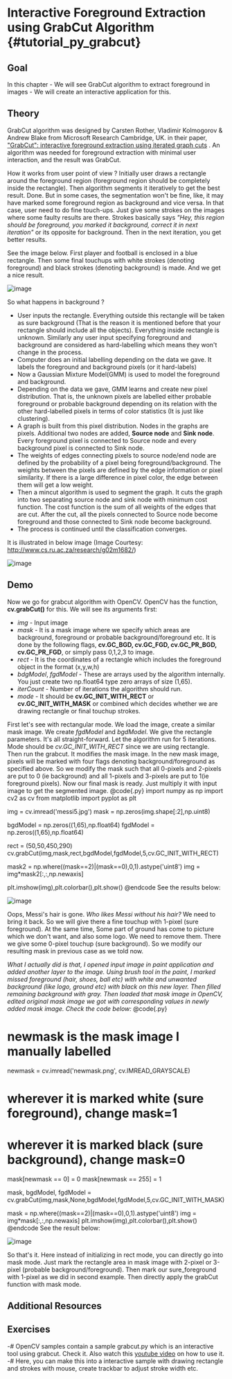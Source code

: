 Interactive Foreground Extraction using GrabCut Algorithm {#tutorial_py_grabcut}
=========================================================

Goal
----

In this chapter
    -   We will see GrabCut algorithm to extract foreground in images
    -   We will create an interactive application for this.

Theory
------

GrabCut algorithm was designed by Carsten Rother, Vladimir Kolmogorov & Andrew Blake from Microsoft
Research Cambridge, UK. in their paper, ["GrabCut": interactive foreground extraction using iterated
graph cuts](http://dl.acm.org/citation.cfm?id=1015720) . An algorithm was needed for foreground
extraction with minimal user interaction, and the result was GrabCut.

How it works from user point of view ? Initially user draws a rectangle around the foreground region
(foreground region should be completely inside the rectangle). Then algorithm segments it
iteratively to get the best result. Done. But in some cases, the segmentation won't be fine, like,
it may have marked some foreground region as background and vice versa. In that case, user need to
do fine touch-ups. Just give some strokes on the images where some faulty results are there. Strokes
basically says *"Hey, this region should be foreground, you marked it background, correct it in next
iteration"* or its opposite for background. Then in the next iteration, you get better results.

See the image below. First player and football is enclosed in a blue rectangle. Then some final
touchups with white strokes (denoting foreground) and black strokes (denoting background) is made.
And we get a nice result.

![image](images/grabcut_output1.jpg)

So what happens in background ?

-   User inputs the rectangle. Everything outside this rectangle will be taken as sure background
    (That is the reason it is mentioned before that your rectangle should include all the
    objects). Everything inside rectangle is unknown. Similarly any user input specifying
    foreground and background are considered as hard-labelling which means they won't change in
    the process.
-   Computer does an initial labelling depending on the data we gave. It labels the foreground and
    background pixels (or it hard-labels)
-   Now a Gaussian Mixture Model(GMM) is used to model the foreground and background.
-   Depending on the data we gave, GMM learns and create new pixel distribution. That is, the
    unknown pixels are labelled either probable foreground or probable background depending on its
    relation with the other hard-labelled pixels in terms of color statistics (It is just like
    clustering).
-   A graph is built from this pixel distribution. Nodes in the graphs are pixels. Additional two
    nodes are added, **Source node** and **Sink node**. Every foreground pixel is connected to
    Source node and every background pixel is connected to Sink node.
-   The weights of edges connecting pixels to source node/end node are defined by the probability
    of a pixel being foreground/background. The weights between the pixels are defined by the edge
    information or pixel similarity. If there is a large difference in pixel color, the edge
    between them will get a low weight.
-   Then a mincut algorithm is used to segment the graph. It cuts the graph into two separating
    source node and sink node with minimum cost function. The cost function is the sum of all
    weights of the edges that are cut. After the cut, all the pixels connected to Source node
    become foreground and those connected to Sink node become background.
-   The process is continued until the classification converges.

It is illustrated in below image (Image Courtesy: <http://www.cs.ru.ac.za/research/g02m1682/>)

![image](images/grabcut_scheme.jpg)

Demo
----

Now we go for grabcut algorithm with OpenCV. OpenCV has the function, **cv.grabCut()** for this. We
will see its arguments first:

-   *img* - Input image
-   *mask* - It is a mask image where we specify which areas are background, foreground or
    probable background/foreground etc. It is done by the following flags, **cv.GC_BGD,
    cv.GC_FGD, cv.GC_PR_BGD, cv.GC_PR_FGD**, or simply pass 0,1,2,3 to image.
-   *rect* - It is the coordinates of a rectangle which includes the foreground object in the
    format (x,y,w,h)
-   *bdgModel*, *fgdModel* - These are arrays used by the algorithm internally. You just create
    two np.float64 type zero arrays of size (1,65).
-   *iterCount* - Number of iterations the algorithm should run.
-   *mode* - It should be **cv.GC_INIT_WITH_RECT** or **cv.GC_INIT_WITH_MASK** or combined
    which decides whether we are drawing rectangle or final touchup strokes.

First let's see with rectangular mode. We load the image, create a similar mask image. We create
*fgdModel* and *bgdModel*. We give the rectangle parameters. It's all straight-forward. Let the
algorithm run for 5 iterations. Mode should be *cv.GC_INIT_WITH_RECT* since we are using
rectangle. Then run the grabcut. It modifies the mask image. In the new mask image, pixels will be
marked with four flags denoting background/foreground as specified above. So we modify the mask such
that all 0-pixels and 2-pixels are put to 0 (ie background) and all 1-pixels and 3-pixels are put to
1(ie foreground pixels). Now our final mask is ready. Just multiply it with input image to get the
segmented image.
@code{.py}
import numpy as np
import cv2 as cv
from matplotlib import pyplot as plt

img = cv.imread('messi5.jpg')
mask = np.zeros(img.shape[:2],np.uint8)

bgdModel = np.zeros((1,65),np.float64)
fgdModel = np.zeros((1,65),np.float64)

rect = (50,50,450,290)
cv.grabCut(img,mask,rect,bgdModel,fgdModel,5,cv.GC_INIT_WITH_RECT)

mask2 = np.where((mask==2)|(mask==0),0,1).astype('uint8')
img = img*mask2[:,:,np.newaxis]

plt.imshow(img),plt.colorbar(),plt.show()
@endcode
See the results below:

![image](images/grabcut_rect.jpg)

Oops, Messi's hair is gone. *Who likes Messi without his hair?* We need to bring it back. So we will
give there a fine touchup with 1-pixel (sure foreground). At the same time, Some part of ground has
come to picture which we don't want, and also some logo. We need to remove them. There we give some
0-pixel touchup (sure background). So we modify our resulting mask in previous case as we told now.

*What I actually did is that, I opened input image in paint application and added another layer to
the image. Using brush tool in the paint, I marked missed foreground (hair, shoes, ball etc) with
white and unwanted background (like logo, ground etc) with black on this new layer. Then filled
remaining background with gray. Then loaded that mask image in OpenCV, edited original mask image we
got with corresponding values in newly added mask image. Check the code below:*
@code{.py}
# newmask is the mask image I manually labelled
newmask = cv.imread('newmask.png', cv.IMREAD_GRAYSCALE)

# wherever it is marked white (sure foreground), change mask=1
# wherever it is marked black (sure background), change mask=0
mask[newmask == 0] = 0
mask[newmask == 255] = 1

mask, bgdModel, fgdModel = cv.grabCut(img,mask,None,bgdModel,fgdModel,5,cv.GC_INIT_WITH_MASK)

mask = np.where((mask==2)|(mask==0),0,1).astype('uint8')
img = img*mask[:,:,np.newaxis]
plt.imshow(img),plt.colorbar(),plt.show()
@endcode
See the result below:

![image](images/grabcut_mask.jpg)

So that's it. Here instead of initializing in rect mode, you can directly go into mask mode. Just
mark the rectangle area in mask image with 2-pixel or 3-pixel (probable background/foreground). Then
mark our sure_foreground with 1-pixel as we did in second example. Then directly apply the grabCut
function with mask mode.

Additional Resources
--------------------

Exercises
---------

-#  OpenCV samples contain a sample grabcut.py which is an interactive tool using grabcut. Check it.
    Also watch this [youtube video](http://www.youtube.com/watch?v=kAwxLTDDAwU) on how to use it.
-#  Here, you can make this into a interactive sample with drawing rectangle and strokes with mouse,
    create trackbar to adjust stroke width etc.
